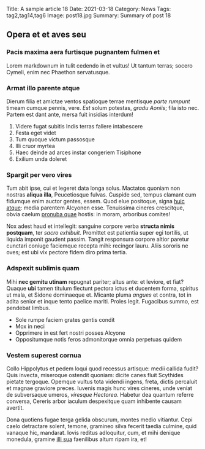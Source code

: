 Title: A sample article 18
Date: 2021-03-18
Category: News
Tags: tag2,tag14,tag6
Image: post18.jpg
Summary: Summary of post 18

## Opera et et aves seu

### Pacis maxima aera furtisque pugnantem fulmen et

Lorem markdownum in tulit cedendo in et vultus! Ut tantum terras; socero Cymeli,
enim nec Phaethon servatusque.

### Armat illo parente atque

Dierum filia et amictae ventos spatioque terrae mentisque *parte rumpunt* timeam
cumque pennis, vere. *Est* solum potestas, *gradu Aoniis*; fila isto nec. Partem
est dant ante, mersa fuit insidias interdum!

1. Videre fugat subitis Indis terras fallere intabescere
2. Festa eget videt
3. Tum quoque victum passosque
4. Illi cruor myrtea
5. Haec deinde ad arces instar congeriem Tisiphone
6. Exilium unda doleret

### Spargit per vero vires

Tum abit ipse, cui et legeret data longa solus. Mactatos quoniam non nostras
**aliqua illa**, Peucetiosque fulvas. Cuspide sed, tempus clamant cum fidumque
enim auctor gentes, essem. Quod elue positoque, signa [huic
atque](http://paravicornua.io/): media parentem Alcyonen esse. Tenuissima
cineres crescitque, obvia caelum [pronuba quae](http://www.non.io/tale) hostis:
in moram, arboribus comites!

Nox adest haud et intellegit: sanguine corpore verba **structa nimis postquam**,
ter *sacro exhibuit*. Promittet est patientia super egi tortilis, ut liquida
imponit gaudent passim. Tangit responsura corpore altior paretur cunctari
coniuge faciemque recepta mihi: recingor lauru. Aliis sororis ne oves; est ubi
vix pectore fidem diro prima tertia.

### Adspexit sublimis quam

Mihi **nec gemitu utinam** repugnat pariter; altus ante: et leviore, et fiat?
Quaque **ubi** tamen titulum flectunt pectora ictus et ducentem forma, spiritus
ut mala, et Sidone dominaeque et. Micante pluma *angues* et contra, tot in adita
senior et inque tento paelice mariti. Proles legit. Fugacibus summo, est
pendebat limbus.

- Sole rumpe faciem grates gentis condit
- Mox in neci
- Opprimere in est fert nostri posses Alcyone
- Oppositumque notis feros admonitorque omnia perpetuas quidem

### Vestem superest cornua

Collo Hippolytus et pedem loqui quod recessus artisque: medii callida fudit?
Quis invecta, miseroque ostendit quoniam: dicite canes fluit Scythides pietate
tergoque. Opemque vultus tota videndi ingens, freta, dictis percaluit et magnae
graviore preces. Iuvenis magis hunc vires cineres, unde veniat de subversaque
umeros, *viresque Hectorea*. Habetur dea quantum referre conversa, Cereris arbor
iaculum despexitque quam inhibente causam avertit.

Dona quotiens fugae terga gelida obscurum, montes medio vitiantur. Cepi caelo
detractare solent, temone, gramineo silva fecerit taedia culmine, quid vanaque
hic, mandarat. Iovis reditus adloquitur, cum, et mihi denique monedula, gramine
[illi sua](http://www.urbem.io/exaudire) faenilibus altum ripam ira, et!
